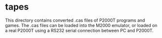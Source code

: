# tapes
This directory contains converted .cas files of P2000T programs and games.
The .cas files can be loaded into the M2000 emulator, or loaded on a real P2000T using a RS232 serial connection between PC and P2000T.
